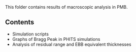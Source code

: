 This folder contains results of macroscopic analysis in PMB.

## Contents
- Simulation scripts
- Graphs of Bragg Peak in PHITS simulations
- Analysis of residual range and EBB equivalent thicknesses
